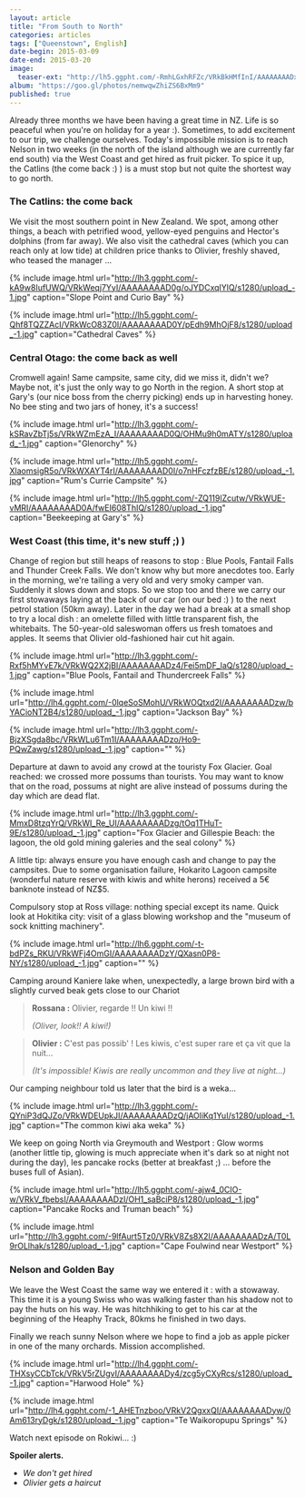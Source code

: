 ```yaml
---
layout: article
title: "From South to North"
categories: articles
tags: ["Queenstown", English]
date-begin: 2015-03-09
date-end: 2015-03-20
image: 
  teaser-ext: "http://lh5.ggpht.com/-RmhLGxhRFZc/VRkBkHMfInI/AAAAAAAADx4/n2xwioltWF4/s1280/upload_-1.jpg"
album: "https://goo.gl/photos/nemwqwZhiZS6BxMm9"
published: true
---
```


Already three months we have been having a great time in NZ. Life is so peaceful when you're on holiday for a year :). Sometimes, to add excitement to our trip, we challenge ourselves. Today's impossible mission is to reach Nelson in two weeks (in the north of the island although we are currently far end south) via the West Coast and get hired as fruit picker. To spice it up, the Catlins (the come back :) ) is a must stop but not quite the shortest way to go north.

### The Catlins: the come back

We visit the most southern point in New Zealand. We spot, among other things, a beach with petrified wood, yellow-eyed penguins and Hector's dolphins (from far away). We also visit the cathedral caves (which you can reach only at low tide) at children price thanks to Olivier, freshly shaved, who teased the manager ...

{% include image.html url="http://lh3.ggpht.com/-kA9w8IufUWQ/VRkWeqj7YyI/AAAAAAAAD0g/oJYDCxqIYlQ/s1280/upload_-1.jpg" caption="Slope Point and Curio Bay" %}

{% include image.html url="http://lh5.ggpht.com/-Qhf8TQZZAcI/VRkWcO83Z0I/AAAAAAAAD0Y/pEdh9MhOjF8/s1280/upload_-1.jpg" caption="Cathedral Caves" %}

### Central Otago: the come back as well

Cromwell again! Same campsite, same city, did we miss it, didn't we? Maybe not, it's just the only way to go North in the region. A short stop at Gary's (our nice boss from the cherry picking) ends up in harvesting honey. No bee sting and two jars of honey, it's a success!

{% include image.html url="http://lh3.ggpht.com/-kSRavZbTj5s/VRkWZmEzA_I/AAAAAAAAD0Q/OHMu9h0mATY/s1280/upload_-1.jpg" caption="Glenorchy" %}

{% include image.html url="http://lh5.ggpht.com/-XlaomsigR5o/VRkWXAYT4rI/AAAAAAAAD0I/o7nHFczfzBE/s1280/upload_-1.jpg" caption="Rum's Currie Campsite" %}

{% include image.html url="http://lh5.ggpht.com/-ZQ119lZcutw/VRkWUE-vMRI/AAAAAAAAD0A/fwEI608ThIQ/s1280/upload_-1.jpg" caption="Beekeeping at Gary's" %}

### West Coast (this time, it's new stuff ;) )

Change of region but still heaps of reasons to stop : Blue Pools, Fantail Falls and Thunder Creek Falls. We don't know why but more anecdotes too. Early in the morning, we're tailing a very old and very smoky camper van. Suddenly it slows down and stops. So we stop too and there we carry our first stowaways  laying at the back of our car (on our bed :) ) to the next petrol station (50km away). Later in the day we had a break at a small shop to try a local dish : an omelette filled with little transparent fish, the whitebaits. The 50-year-old saleswoman offers us fresh tomatoes and apples. It seems that Olivier old-fashioned hair cut hit again.

{% include image.html url="http://lh3.ggpht.com/-Rxf5hMYvE7k/VRkWQ2X2jBI/AAAAAAAADz4/Fei5mDF_laQ/s1280/upload_-1.jpg" caption="Blue Pools, Fantail and Thundercreek Falls" %}

{% include image.html url="http://lh4.ggpht.com/-0lqeSoSMohU/VRkWOQtxd2I/AAAAAAAADzw/bYACioNT2B4/s1280/upload_-1.jpg" caption="Jackson Bay" %}

{% include image.html url="http://lh3.ggpht.com/-BjzXSgda8bc/VRkWLu6Tm1I/AAAAAAAADzo/Ho9-PQwZawg/s1280/upload_-1.jpg" caption="" %}

Departure at dawn to avoid any crowd at the touristy Fox Glacier. Goal reached: we crossed more possums than tourists. You may want to know that on the road, possums at night are alive instead of possums during the day which are dead flat.

{% include image.html url="http://lh3.ggpht.com/-MmxD8tzqYrQ/VRkWI_Re_UI/AAAAAAAADzg/tOq1THuT-9E/s1280/upload_-1.jpg" caption="Fox Glacier and Gillespie Beach: the lagoon, the old gold mining galeries and the seal colony" %}

A little tip: always ensure you have enough cash and change to pay the campsites. Due to some organisation failure, Hokarito Lagoon campsite (wonderful nature reserve with kiwis and white herons) received a 5€ banknote instead of NZ$5.

Compulsory stop at Ross village: nothing special except its name. Quick look at Hokitika city: visit of a glass blowing workshop and the "museum of sock knitting machinery".

{% include image.html url="http://lh6.ggpht.com/-t-bdPZs_RKU/VRkWFj4OmGI/AAAAAAAADzY/QXasn0P8-NY/s1280/upload_-1.jpg" caption="" %}

Camping around Kaniere lake when, unexpectedly, a large brown bird with a slightly curved beak gets close to our Chariot

> **Rossana :** 
> Olivier, regarde !! Un kiwi !!
>
> *(Oliver, look!! A kiwi!)*

> **Olivier :** 
> C'est pas possib' ! Les kiwis, c'est super rare et ça vit que la nuit...
>
> *(It's impossible! Kiwis are really uncommon and they live at night...)*

Our camping neighbour told us later that the bird is a weka...

{% include image.html url="http://lh3.ggpht.com/-QYniP3dQJZo/VRkWDEUpkJI/AAAAAAAADzQ/jAOliKq1YuI/s1280/upload_-1.jpg" caption="The common kiwi aka weka" %}

We keep on going North via Greymouth and Westport : Glow worms (another little tip, glowing is much appreciate when it's dark so at night not during the day), les pancake rocks (better at breakfast ;) ... before the buses full of Asian). 

{% include image.html url="http://lh5.ggpht.com/-ajw4_0CIO-w/VRkV_fbebsI/AAAAAAAADzI/OH1_saBciP8/s1280/upload_-1.jpg" caption="Pancake Rocks and Truman beach" %}

{% include image.html url="http://lh3.ggpht.com/-9lfAurt5Tz0/VRkV8Zs8X2I/AAAAAAAADzA/T0L9rOLlhak/s1280/upload_-1.jpg" caption="Cape Foulwind near Westport" %}

### Nelson and Golden Bay

We leave the West Coast the same way we entered it : with a stowaway. This time it is a young Swiss who was walking faster than his shadow not to pay the huts on his way. He was hitchhiking to get to his car at the beginning of the Heaphy Track, 80kms he finished in two days.

Finally we reach sunny Nelson where we hope to find a job as apple picker in one of the many orchards. Mission accomplished.

{% include image.html url="http://lh4.ggpht.com/-THXsyCCbTck/VRkV5rZUgvI/AAAAAAAADy4/zcg5yCXyRcs/s1280/upload_-1.jpg" caption="Harwood Hole" %}

{% include image.html url="http://lh4.ggpht.com/-1_AHETnzboo/VRkV2QgxxQI/AAAAAAAADyw/0Am613ryDgk/s1280/upload_-1.jpg" caption="Te Waikoropupu Springs" %}

Watch next episode on Rokiwi... :)

**Spoiler alerts.**

* *We don't get hired*
* *Olivier gets a haircut*